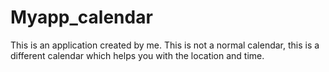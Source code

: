 # Myapp_calendar
This is an application created by me. This is not a normal calendar, this is a different calendar which helps you with the location and time.
